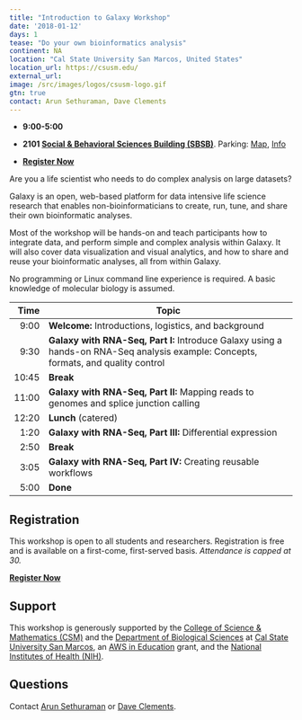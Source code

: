 ```yaml
---
title: "Introduction to Galaxy Workshop"
date: '2018-01-12'
days: 1
tease: "Do your own bioinformatics analysis"
continent: NA
location: "Cal State University San Marcos, United States"
location_url: https://csusm.edu/
external_url:
image: /src/images/logos/csusm-logo.gif
gtn: true
contact: Arun Sethuraman, Dave Clements
---
```


* **9:00-5:00**
* **2101 [Social & Behavioral Sciences Building (SBSB)](https://www.myatlascms.com/map/?id=712&mrkIid=94176)**.  Parking: [Map](https://www.myatlascms.com/map/?id=712&mrkIid=94176#!ce/14022?ct/9061,14177,14178,14416,14417,14419,14420,14421,14581,14582,14176,17112,14022), [Info](https://www.csusm.edu/parking/index.html)

* **[Register Now](http://bit.ly/gxy-csusm-2018-reg)**

Are you a life scientist who needs to do complex analysis on large datasets?

Galaxy is an open, web-based platform for data intensive life science research that enables non-bioinformaticians to create, run, tune, and share their own bioinformatic analyses.

Most of the workshop will be hands-on and teach participants how to integrate data, and perform simple and complex analysis within Galaxy.  It will also cover data visualization and visual analytics, and how to share and reuse your bioinformatic analyses, all from within Galaxy.

No programming or Linux command line experience is required.  A basic knowledge of molecular biology is assumed.

| Time | Topic |
| ----: | ---- |
| 9:00 | **Welcome:** Introductions, logistics, and background |
| 9:30 | **Galaxy with RNA-Seq, Part I:** Introduce Galaxy using a hands-on RNA-Seq analysis example: Concepts, formats, and quality control |
| 10:45 | **Break** |
| 11:00 | **Galaxy with RNA-Seq, Part II:** Mapping reads to genomes and splice junction calling
| 12:20 | **Lunch** (catered)
| 1:20 | **Galaxy with RNA-Seq, Part III:** Differential expression |
| 2:50 | **Break** |
| 3:05 | **Galaxy with RNA-Seq, Part IV:** Creating reusable workflows |
| 5:00 | **Done** |

## Registration

This workshop is open to all students and researchers.  Registration is free and is available on a first-come, first-served basis.  *Attendance is capped at 30.*

**[Register Now](http://bit.ly/gxy-csusm-2018-reg)**

## Support

This workshop is generously supported by the [College of Science & Mathematics (CSM)](https://www.csusm.edu/csm/) and the [Department of Biological Sciences](https://www.csusm.edu/biology/index.html) at [Cal State University San Marcos](https://www.csusm.edu/), an [AWS in Education](https://aws.amazon.com/education/) grant, and the [National Institutes of Health (NIH)](http://www.nih.gov/).

## Questions

Contact [Arun Sethuraman](http://www.csusm.edu/biology/directory.html#asethuraman) or [Dave Clements](/src/people/dave-clements/index.md).
